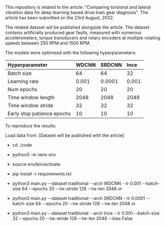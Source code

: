 This repository is related to the article: "Comparing torsional and lateral vibration data for deep learning based drive train gear
diagnosis". The article has been submitted on the 23rd August, 2022.

The related dataset will be published alongside the article. The dataset contains artificially produced gear faults, measured with numerous accelerometers, torque transducers and rotary encoders at multiple rotating speeds between 250 RPM and 1500 RPM.

The models were optimised with the following hyperparameters:

| Hyperparameter | WDCNN | SRDCNN | Ince |
| :---  | :--- | :--- | :--- |
| Batch size | 64 | 64 | 32 |
| Learning rate| 0.001 | 0.0001 | 0.001 |
| Num epochs | 20 | 20 | 20 |
| Time window length | 2048 | 2048 | 2048 |
| Time window stride | 32 | 32 | 32 |
| Early stop patience epochs | 10 | 10 | 10 |

To reproduce the results:

Load data from: [Dataset will be published with the article]

- cd ./code
- python3 -m venv env
- source env/bin/activate
- pip install -r requirements.txt

- python3 main.py --dataset traditional --arch WDCNN --lr 0.001 --batch-size 64 --epochs 20 --tw-stride 128 --tw-len 2048
or
- python3 main.py --dataset traditional --arch SRDCNN --lr 0.0001 --batch-size 64 --epochs 20 --tw-stride 128 --tw-len 2048
or
- python3 main.py --dataset traditional --arch Ince --lr 0.001 --batch-size 32 --epochs 20 --tw-stride 128 --tw-len 2048 --bias False
